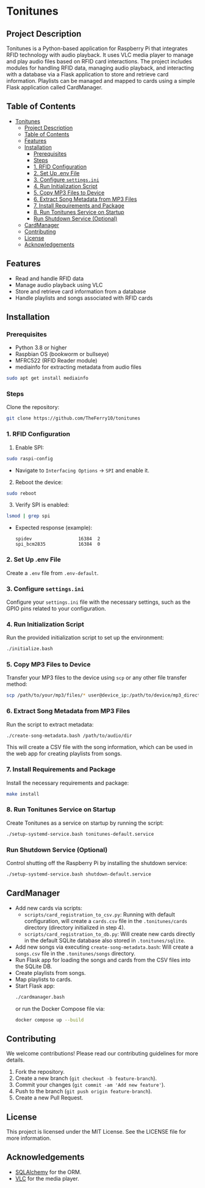# Tonitunes

## Project Description
Tonitunes is a Python-based application for Raspberry Pi that integrates RFID technology with audio playback. It uses VLC media player to manage and play audio files based on RFID card interactions. The project includes modules for handling RFID data, managing audio playback, and interacting with a database via a Flask application to store and retrieve card information. Playlists can be managed and mapped to cards using a simple Flask application called CardManager.


## Table of Contents

- [Tonitunes](#tonitunes)
  - [Project Description](#project-description)
  - [Table of Contents](#table-of-contents)
  - [Features](#features)
  - [Installation](#installation)
    - [Prerequisites](#prerequisites)
    - [Steps](#steps)
    - [1. RFID Configuration](#1-rfid-configuration)
    - [2. Set Up .env File](#2-set-up-env-file)
    - [3. Configure `settings.ini`](#3-configure-settingsini)
    - [4. Run Initialization Script](#4-run-initialization-script)
    - [5. Copy MP3 Files to Device](#5-copy-mp3-files-to-device)
    - [6. Extract Song Metadata from MP3 Files](#6-extract-song-metadata-from-mp3-files)
    - [7. Install Requirements and Package](#7-install-requirements-and-package)
    - [8. Run Tonitunes Service on Startup](#8-run-tonitunes-service-on-startup)
    - [Run Shutdown Service (Optional)](#run-shutdown-service-optional)
  - [CardManager](#cardmanager)
  - [Contributing](#contributing)
  - [License](#license)
  - [Acknowledgements](#acknowledgements)


## Features

- Read and handle RFID data
- Manage audio playback using VLC
- Store and retrieve card information from a database
- Handle playlists and songs associated with RFID cards

## Installation

### Prerequisites

- Python 3.8 or higher
- Raspbian OS (bookworm or bullseye)
- MFRC522 (RFID Reader module)
- mediainfo for extracting metadata from audio files
```bash
sudo apt get install mediainfo
```

### Steps

Clone the repository:
```bash
git clone https://github.com/TheFerry10/tonitunes
```

### 1. RFID Configuration

1. Enable SPI:
  ```bash
  sudo raspi-config
  ```
  - Navigate to `Interfacing Options` -> `SPI` and enable it.
2. Reboot the device:
  ```bash
  sudo reboot
  ```
3. Verify SPI is enabled:
  ```bash
  lsmod | grep spi
  ```
  - Expected response (example):
    ```
    spidev                 16384  2
    spi_bcm2835            16384  0
    ```

### 2. Set Up .env File

Create a `.env` file from `.env-default`.

### 3. Configure `settings.ini`

Configure your `settings.ini` file with the necessary settings, such as the GPIO pins related to your configuration.

### 4. Run Initialization Script

Run the provided initialization script to set up the environment:
  ```bash
  ./initialize.bash
  ```

### 5. Copy MP3 Files to Device

Transfer your MP3 files to the device using `scp` or any other file transfer method:
  ```bash
  scp /path/to/your/mp3/files/* user@device_ip:/path/to/device/mp3_directory/
  ```

### 6. Extract Song Metadata from MP3 Files

Run the script to extract metadata:
  ```bash
  ./create-song-metadata.bash /path/to/audio/dir
  ```
This will create a CSV file with the song information, which can be used in the web app for creating playlists from songs.

### 7. Install Requirements and Package

Install the necessary requirements and package:
  ```bash
  make install
  ```

### 8. Run Tonitunes Service on Startup

Create Tonitunes as a service on startup by running the script:
  ```bash
  ./setup-systemd-service.bash tonitunes-default.service
  ```

### Run Shutdown Service (Optional)

Control shutting off the Raspberry Pi by installing the shutdown service:
  ```bash
  ./setup-systemd-service.bash shutdown-default.service
  ```

## CardManager

- Add new cards via scripts:
  - `scripts/card_registration_to_csv.py`: Running with default configuration, will create a `cards.csv` file in the `.tonitunes/cards` directory (directory initialized in step 4).
  - `scripts/card_registration_to_db.py`: Will create new cards directly in the default SQLite database also stored in `.tonitunes/sqlite`.
- Add new songs via executing `create-song-metadata.bash`: Will create a `songs.csv` file in the `.tonitunes/songs` directory.
- Run Flask app for loading the songs and cards from the CSV files into the SQLite DB.
- Create playlists from songs.
- Map playlists to cards.
- Start Flask app:
  ```bash
  ./cardmanager.bash
  ```
  or run the Docker Compose file via:
  ```bash
  docker compose up --build
  ```

## Contributing

We welcome contributions! Please read our contributing guidelines for more details.

1. Fork the repository.
2. Create a new branch (`git checkout -b feature-branch`).
3. Commit your changes (`git commit -am 'Add new feature'`).
4. Push to the branch (`git push origin feature-branch`).
5. Create a new Pull Request.

## License

This project is licensed under the MIT License. See the LICENSE file for more information.

## Acknowledgements

- [SQLAlchemy](https://www.sqlalchemy.org/) for the ORM.
- [VLC](https://www.videolan.org/vlc/) for the media player.
